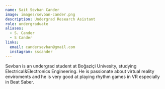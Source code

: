 ```yaml
---
name: Sait Sevban Cander
image: images/sevban-cander.png
description: Undergrad Research Asistant
role: undergraduate
aliases:
  - S. Cander
  - S Cander
links:
  email: candersevban@gmail.com
  instagram: sscander
---
```


Sevban is  an undergrad student at Boğaziçi Univesity, studying Electrical&Electronics Engineering. He is passionate about virtual reality enviroments and he is very good at playing rhythm games in VR especially in Beat Saber. 
